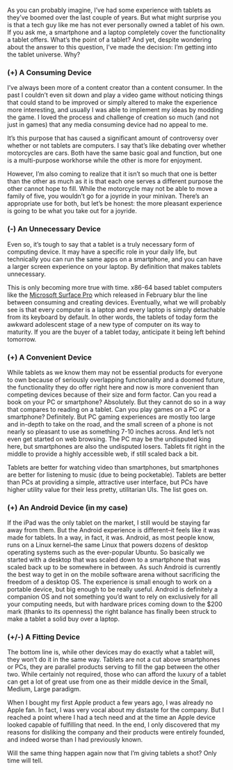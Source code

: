 <!--t Why I’m Getting a Tablet (by an anti-tablet guy) t-->
<!--tag 2013,archive,features,tech,thinkboxly tag-->
<!--image /content/images/why-im-getting-tablet-by-anti-tablet-guy/tablets1.jpg image-->
  
As you can probably imagine, I’ve had some experience with tablets as they’ve boomed over the last couple of years. But what might surprise you is that a tech guy like me has not ever personally owned a tablet of his own. If you ask me, a smartphone and a laptop completely cover the functionality a tablet offers. What’s the point of a tablet? And yet, despite wondering about the answer to this question, I’ve made the decision: I’m getting into the tablet universe. Why?  
  

### (+) A Consuming Device

  
I’ve always been more of a content creator than a content consumer. In the past I couldn’t even sit down and play a video game without noticing things that could stand to be improved or simply altered to make the experience more interesting, and usually I was able to implement my ideas by modding the game. I loved the process and challenge of creation so much (and not just in games) that any media consuming device had no appeal to me.  
  
It’s this purpose that has caused a significant amount of controversy over whether or not tablets are computers. I say that’s like debating over whether motorcycles are cars. Both have the same basic goal and function, but one is a multi-purpose workhorse while the other is more for enjoyment.  
  
However, I’m also coming to realize that it isn’t so much that one is better than the other as much as it is that each one serves a different purpose the other cannot hope to fill. While the motorcycle may not be able to move a family of five, you wouldn’t go for a joyride in your minivan. There’s an appropriate use for both, but let’s be honest: the more pleasant experience is going to be what you take out for a joyride.  
  

### (-) An Unnecessary Device

  
Even so, it’s tough to say that a tablet is a truly necessary form of computing device. It may have a specific role in your daily life, but technically you can run the same apps on a smartphone, and you can have a larger screen experience on your laptop. By definition that makes tablets unnecessary.  
  
This is only becoming more true with time. x86-64 based tablet computers like the [Microsoft Surface Pro](http://www.microsoft.com/Surface/en-US/surface-with-windows-8-pro/home) which released in February blur the line between consuming and creating devices. Eventually, what we will probably see is that every computer is a laptop and every laptop is simply detachable from its keyboard by default. In other words, the tablets of today form the awkward adolescent stage of a new type of computer on its way to maturity. If you are the buyer of a tablet today, anticipate it being left behind tomorrow.  
  

### (+) A Convenient Device

  
While tablets as we know them may not be essential products for everyone to own because of seriously overlapping functionality and a doomed future, the functionality they do offer right here and now is more convenient than competing devices because of their size and form factor. Can you read a book on your PC or smartphone? Absolutely. But they cannot do so in a way that compares to reading on a tablet. Can you play games on a PC or a smartphone? Definitely. But PC gaming experiences are mostly too large and in-depth to take on the road, and the small screen of a phone is not nearly so pleasant to use as something 7-10 inches across. And let’s not even get started on web browsing. The PC may be the undisputed king here, but smartphones are also the undisputed losers. Tablets fit right in the middle to provide a highly accessible web, if still scaled back a bit.  
  
Tablets are better for watching video than smartphones, but smartphones are better for listening to music (due to being pocketable). Tablets are better than PCs at providing a simple, attractive user interface, but PCs have higher utility value for their less pretty, utilitarian UIs. The list goes on.  
  

### (+) An Android Device (in my case)

  
If the iPad was the only tablet on the market, I still would be staying far away from them. But the Android experience is different–it feels like it was made for tablets. In a way, in fact, it was. Android, as most people know, runs on a Linux kernel–the same Linux that powers dozens of desktop operating systems such as the ever-popular Ubuntu. So basically we started with a desktop that was scaled down to a smartphone that was scaled back up to be somewhere in between. As such Android is currently the best way to get in on the mobile software arena without sacrificing the freedom of a desktop OS. The experience is small enough to work on a portable device, but big enough to be really useful. Android is definitely a companion OS and not something you’d want to rely on exclusively for all your computing needs, but with hardware prices coming down to the $200 mark (thanks to its openness) the right balance has finally been struck to make a tablet a solid buy over a laptop.  
  

### (+/-) A Fitting Device

  
The bottom line is, while other devices may do exactly what a tablet will, they won’t do it in the same way. Tablets are not a cut above smartphones or PCs, they are parallel products serving to fill the gap between the other two. While certainly not required, those who can afford the luxury of a tablet can get a lot of great use from one as their middle device in the Small, Medium, Large paradigm.  
  
When I bought my first Apple product a few years ago, I was already no Apple fan. In fact, I was very vocal about my distaste for the company. But I reached a point where I had a tech need and at the time an Apple device looked capable of fulfilling that need. In the end, I only discovered that my reasons for disliking the company and their products were entirely founded, and indeed worse than I had previously known.  
  
Will the same thing happen again now that I’m giving tablets a shot? Only time will tell.
